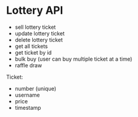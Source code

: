 # Lottery API

- sell lottery ticket
- update lottery ticket
- delete lottery ticket
- get all tickets
- get ticket by id
- bulk buy (user can buy multiple ticket at a time)
- raffle draw

Ticket:
- number (unique)
- username
- price
- timestamp
